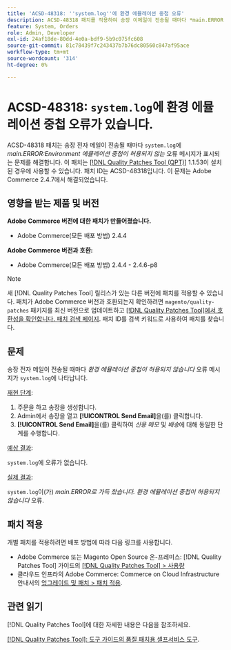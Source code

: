 ```yaml
---
title: 'ACSD-48318: ''system.log''에 환경 에뮬레이션 중첩 오류'
description: ACSD-48318 패치를 적용하여 송장 이메일이 전송될 때마다 *main.ERROR:Environment 에뮬레이션 중첩이 허용되지 않음* 오류 메시지가 'system.log'에 표시되는 Adobe Commerce 문제를 해결합니다.
feature: System, Orders
role: Admin, Developer
exl-id: 24af18de-80dd-4e0a-bdf9-5b9c075fc608
source-git-commit: 81c78439f7c243437b7b76dc80560c847af95ace
workflow-type: tm+mt
source-wordcount: '314'
ht-degree: 0%

---
```


# ACSD-48318: `system.log`에 환경 에뮬레이션 중첩 오류가 있습니다.

ACSD-48318 패치는 송장 전자 메일이 전송될 때마다 `system.log`에 *main.ERROR:Environment 에뮬레이션 중첩이 허용되지 않는* 오류 메시지가 표시되는 문제를 해결합니다. 이 패치는 [[!DNL Quality Patches Tool (QPT)]](/help/tools/quality-patches-tool/quality-patches-tool-to-self-serve-quality-patches.md) 1.1.53이 설치된 경우에 사용할 수 있습니다. 패치 ID는 ACSD-48318입니다. 이 문제는 Adobe Commerce 2.4.7에서 해결되었습니다.

## 영향을 받는 제품 및 버전

**Adobe Commerce 버전에 대한 패치가 만들어졌습니다.**

* Adobe Commerce(모든 배포 방법) 2.4.4

**Adobe Commerce 버전과 호환:**

* Adobe Commerce(모든 배포 방법) 2.4.4 - 2.4.6-p8

>[!NOTE]
>
>새 [!DNL Quality Patches Tool] 릴리스가 있는 다른 버전에 패치를 적용할 수 있습니다. 패치가 Adobe Commerce 버전과 호환되는지 확인하려면 `magento/quality-patches` 패키지를 최신 버전으로 업데이트하고 [[!DNL Quality Patches Tool]에서 호환성을 확인합니다. 패치 검색 페이지](https://experienceleague.adobe.com/tools/commerce-quality-patches/index.html?lang=ko). 패치 ID를 검색 키워드로 사용하여 패치를 찾습니다.

## 문제

송장 전자 메일이 전송될 때마다 *환경 에뮬레이션 중첩이 허용되지 않습니다* 오류 메시지가 `system.log`에 나타납니다.

<u>재현 단계</u>:

1. 주문을 하고 송장을 생성합니다.
1. Admin에서 송장을 열고 **[!UICONTROL Send Email]**&#x200B;을(를) 클릭합니다.
1. **[!UICONTROL Send Email]**&#x200B;을(를) 클릭하여 *신용 메모* 및 *배송*&#x200B;에 대해 동일한 단계를 수행합니다.

<u>예상 결과</u>:

`system.log`에 오류가 없습니다.

<u>실제 결과</u>:

`system.log`이(가) *main.ERROR로 가득 찼습니다. 환경 에뮬레이션 중첩이 허용되지 않습니다* 오류.

## 패치 적용

개별 패치를 적용하려면 배포 방법에 따라 다음 링크를 사용합니다.

* Adobe Commerce 또는 Magento Open Source 온-프레미스: [!DNL Quality Patches Tool] 가이드의 [[!DNL Quality Patches Tool] > 사용량](/help/tools/quality-patches-tool/usage.md)
* 클라우드 인프라의 Adobe Commerce: Commerce on Cloud Infrastructure 안내서의 [업그레이드 및 패치 > 패치 적용](https://experienceleague.adobe.com/docs/commerce-cloud-service/user-guide/develop/upgrade/apply-patches.html?lang=ko).

## 관련 읽기

[!DNL Quality Patches Tool]에 대한 자세한 내용은 다음을 참조하세요.

[[!DNL Quality Patches Tool]: 도구 가이드의 품질 패치용 셀프서비스 도구](/help/tools/quality-patches-tool/quality-patches-tool-to-self-serve-quality-patches.md).
